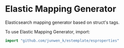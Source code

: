 # Elastic Mapping Generator

Elasticsearch mapping generator based on struct's tags.

To use Elastic Mapping Generator, import:

```go
import "github.com/junwen_k/estemplate/esproperties"
```
